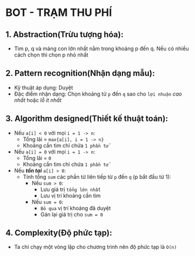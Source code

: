 # BOT - TRẠM THU PHÍ

## 1. Abstraction(Trừu tượng hóa):
- Tìm p, q và mảng con lớn nhất nằm trong khoảng p đến q. Nếu có nhiều cách chọn thì chọn p nhỏ nhất
## 2. Pattern recognition(Nhận dạng mẫu):
- Kỹ thuật áp dụng: Duyệt
- Đặc điểm nhận dạng: Chọn khoảng từ `p` đến `q` sao cho `lợi nhuận` *cao nhất* hoặc *lỗ ít nhất*
## 3. Algorithm designed(Thiết kế thuật toán):
- Nếu `a[i] < 0` với mọi `i = 1 -> n`:
  -  Tổng lãi = `max{a[i], i = 1 -> n}`
  -  Khoảng cần tìm chỉ chứa `1 phần tử`
- Nếu `a[i] = 0` với mọi `i = 1 -> n`:
  -  Tổng lãi = `0`
  -  Khoảng cần tìm chỉ chứa `1 phần tử`
- Nếu ***tồn tại*** `a[i] > 0`:
  -  Tính tổng `sum` các phần tử liên tiếp từ `p` đến `q` (p bắt đầu từ 1):
		-  Nếu `sum > 0`:
		    - Lưu giá trị `tổng lớn nhất`
		    - Lưu vị trí khoảng cần tìm
		-  Nếu `sum = 0`:
		    - `Bỏ qua` vị trí khoảng đã duyệt
		    - Gán lại giá trị cho `sum = 0`

## 4. Complexity(Độ phức tạp):
- Ta chỉ chạy một vòng lặp cho chương trình nên độ phức tạp là `O(n)`
